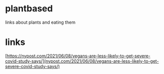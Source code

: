 # plantbased
links about plants and eating them

# links
[https://nypost.com/2021/06/08/vegans-are-less-likely-to-get-severe-covid-study-says/](nypost.com/2021/06/08/vegans-are-less-likely-to-get-severe-covid-study-says/)
